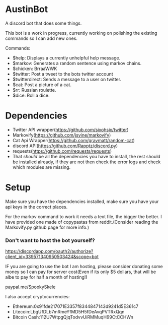 # AustinBot
A discord bot that does some things.

This bot is a work in progress, currently working on polishing the existing commands so I can add new ones.

Commands:
-	$help: Displays a currently unhelpful help message.
-	$markov: Generates a random sentence using markov chains.
-	$chicken: BrraaWWK
-	$twitter: Post a tweet to the bots twitter account
-	$twitterdirect: Sends a message to a user on twitter.
-	$cat: Post a picture of a cat.
-	$rr: Russian roulette.
-	$dice: Roll a dice.

# Dependencies
-	Twitter API wrapper(https://github.com/sixohsix/twitter)
-	Markovify(https://github.com/jsvine/markovify)
-	Cat Api Wrapper(https://github.com/gravmatt/random-cat)
-	discord API(https://github.com/Rapptz/discord.py)
-	requests(https://github.com/requests/requests)
-	That *should* be all the dependencies you have to install, the rest should be installed already, if they are not then check the error logs and check which modules are missing.

# Setup

Make sure you have the dependencies installed, make sure you have your api keys in the correct places.

For the markov command to work it needs a text file, the bigger the better. I have provided one made of copypastas from reddit.(Consider reading the Markovify.py github page for more info.)


### Don't want to host the bot yourself?

https://discordapp.com/oauth2/authorize?client_id=339571340950503424&scope=bot

IF you are going to use the bot I am hosting, please consider donating some money so I can pay for server cost(Even if its only $5 dollars, that will be albe to pay for half a month of hosting!)

paypal.me/SpookySkele

I also accept cryptocurrencies:
 -  Ethereum:0x91fde217071E3357f8344847143d9241d5E361c7
 - Litecoin:LbgUfDLb7mRmeYfMD5H5fDeAvqPVTRxQqn
 -  Bitcoin Cash:112U7WtpgQjqTodvvUiRMMuqH99CtCCHWn


